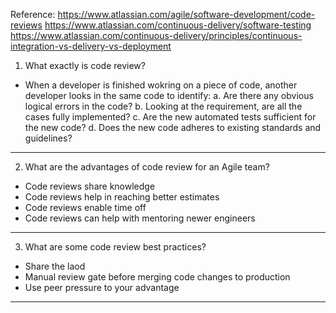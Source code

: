 Reference:
https://www.atlassian.com/agile/software-development/code-reviews
https://www.atlassian.com/continuous-delivery/software-testing
https://www.atlassian.com/continuous-delivery/principles/continuous-integration-vs-delivery-vs-deployment

1. What exactly is code review?
- When a developer is finished wokring on a piece of code, another developer looks in the same code to identify:
a. Are there any obvious logical errors in the code?
b. Looking at the requirement, are all the cases fully implemented?
c. Are the new automated tests sufficient for the new code?
d. Does the new code adheres to existing standards and guidelines?
***

2. What are the advantages of code review for an Agile team?
- Code reviews share knowledge
- Code reviews help in reaching better estimates
- Code reviews enable time off
- Code reviews can help with mentoring newer engineers
***

3. What are some code review best practices?
- Share the laod
- Manual review gate before merging code changes to production
- Use peer pressure to your advantage
***
